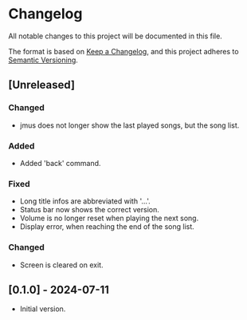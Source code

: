 # Changelog

All notable changes to this project will be documented in this file.

The format is based on [Keep a Changelog](https://keepachangelog.com/en/1.1.0/),
and this project adheres to [Semantic Versioning](https://semver.org/spec/v2.0.0.html).

## [Unreleased]

### Changed

* jmus does not longer show the last played songs, but the song list.

### Added

* Added 'back' command.

### Fixed

* Long title infos are abbreviated with '...'.
* Status bar now shows the correct version.
* Volume is no longer reset when playing the next song.
* Display error, when reaching the end of the song list.

### Changed

* Screen is cleared on exit.

## [0.1.0] - 2024-07-11

* Initial version.